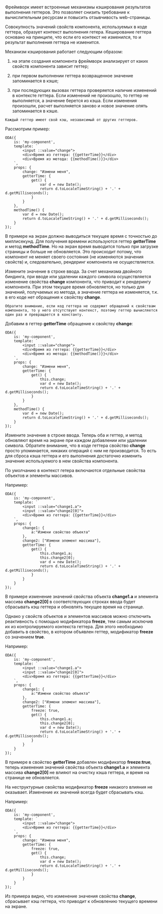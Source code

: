 ﻿Фреймворк имеет встроенные механизмы кэширования результатов выполнения геттеров. Это позволяет снизить требование к вычислительным ресурсам и повысить отзывчивость web-страницы.

Совокупность значений свойств компонента, используемых в коде геттера, образует контекст выполнения гетера. Кеширование геттера основано на принципе, что если его контекст не изменился, то и результат выполнения геттера не изменится.

Механизм кэширования работает следующим образом:

1. на этапе создания компонента фреймворк анализирует от каких свойств компонента зависит геттер;

1. при первом выполнении геттера возвращенное значение запоминается в кэше;

1. при последующих вызовах геттера проверяется наличие изменений в контексте геттера. Если изменений не произошло, то геттер не выполняется, а значение берется из кэша. Если изменения произошли, расчет выполняется заново и новое значение опять запоминается в кэше.

```info_md
Каждый геттер имеет свой кэш, независимый от других геттеров.
```

Рассмотрим пример:

```javascript_run_line_edit_[my-component.js]_h=60_
ODA({
    is: 'my-component',
    template: `
        <input ::value="change">
        <div>Время из геттера: {{getterTime}}</div>
        <div>Время из метода: {{methodTime()}}</div>
    `,
    props: {
        change: "Измени меня",
        getterTime: {
            get() {
                var d = new Date();
                return d.toLocaleTimeString() + '.' + d.getMilliseconds();
            }
        }
    },
    methodTime() {
        var d = new Date();
        return d.toLocaleTimeString() + '.' + d.getMilliseconds();
    }
});
```

В примере на экран должно выводиться текущее время с точностью до миллисекунд. Для получения времени используются геттер **getterTime** и метод **methodTime**. Но на экран время выводится только при загрузке страницы и больше не обновляется. Это происходит потому, что компонент не меняет своего состояния (не изменяются значения свойств) и, следовательно, рендеринг компонента не осуществляется.

Измените значение в строке ввода. За счет механизма двойного биндинга, при вводе или удалении каждого символа осуществляется изменение свойства **change** компонента, что приводит к рендерингу компонента. При этом текущее время обновляется, но только для значений, получаемых из метода, а значение геттера не изменяется, т.к. в его коде нет обращения к свойству **change**.

```warning_md
Обратите внимание, если код геттера не содержит обращений к свойствам компонента, то у него отсутствует контекст, поэтому геттер вычисляется один раз и превращается в константу.
```

Добавим в геттер **getterTime** обращение к свойству **change**:

```javascript_run_line_edit_[my-component.js]_h=60_
ODA({
    is: 'my-component',
    template: `
        <input ::value="change">
        <div>Время из геттера: {{getterTime}}</div>
        <div>Время из метода: {{methodTime()}}</div>
    `,
    props: {
        change: "Измени меня",
        getterTime: {
            get() {
                this.change;
                var d = new Date();
                return d.toLocaleTimeString() + '.' + d.getMilliseconds();
            }
        }
    },
    methodTime() {
        var d = new Date();
        return d.toLocaleTimeString() + '.' + d.getMilliseconds();
    }
});
```

Измените значение в строке ввода. Теперь оба и геттер, и метод обновляют время на экране при каждом добавлении или удалении символа. Обратите внимание, что в коде геттера свойство **change** просто упоминается, никаких операций с ним не производится. То есть для сброса кэша геттера и его выполнения достаточно изменить значение используемого в нем свойства компонента.

По умолчанию в контекст гетера включаются отдельные свойства объектов и элементы массивов.

Например:

```javascript_run_line_edit_[my-component.js]_h=40_
ODA({
    is: 'my-component',
    template: `
        <input ::value="change1.a">
        <input ::value="change2[0]">
        <div>Время из геттера: {{getterTime}}</div>
    `,
    props: {
        change1: {
            a:"Измени свойство объекта"
        },
        change2: ["Измени элемент массива"],
        getterTime: {
            get() {
                this.change1.a;
                this.change2[0];
                var d = new Date();
                return d.toLocaleTimeString() + '.' + d.getMilliseconds();
            }
        }
    }
});
```

В примере изменение значений свойства объекта **change1.a** и элемента массива **change2[0]** в соответствующих строках ввода будет сбрасывать кэш геттера и обновлять текущее время на странице.

Однако у свойств объектов и элементов массивов можно отключить реактивность с помощью модификатора **freeze**, тем самым исключив их из контролируемого контекста геттера. Для этого необходимо добавить в свойство, в котором объявлен геттер, модификатор **freeze** со значением **true**.

Например:

```javascript_run_line_edit_[my-component.js]_h=40_
ODA({
    is: 'my-component',
    template: `
        <input ::value="change1.a">
        <input ::value="change2[0]">
        <div>Время из геттера: {{getterTime}}</div>
    `,
    props: {
        change1: {
            a:"Измени свойство объекта"
        },
        change2: ["Измени элемент массива"],
        getterTime: {
            freeze: true,
            get() {
                this.change1.a;
                this.change2[0];
                var d = new Date();
                return d.toLocaleTimeString() + '.' + d.getMilliseconds();
            }
        }
    }
});
```

В примере в свойство **getterTime** добавлен модификатор **freeze:true**, теперь изменения значений свойства объекта **change1.a** и элемента массива **change2[0]** не влияют на очистку кэша геттера, и время на странице не обновляется.

На неструктурные свойства модификатор **freeze** никакого влияния не оказывает. Изменение их значений всегда будет сбрасывать кэш.

Например:

```javascript_run_line_edit_[my-component.js]_h=40_
ODA({
    is: 'my-component',
    template: `
        <input ::value="change">
        <div>Время из геттера: {{getterTime}}</div>
    `,
    props: {
        change: "Измени меня",
        getterTime: {
            freeze: true,
            get() {
                this.change;
                var d = new Date();
                return d.toLocaleTimeString() + '.' + d.getMilliseconds();
            }
        }
    }
});
```

Из примера видно, что изменение значения свойства **change**, сбрасывает кэш геттера, что приводит к обновлению текущего времени на экране.
